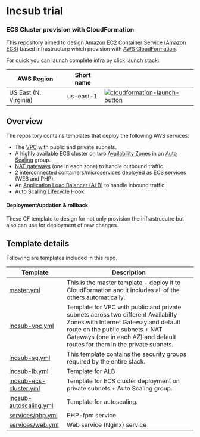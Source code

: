 
# Incsub trial
### ECS Cluster provision with CloudFormation

This repository aimed to design [Amazon EC2 Container Service (Amazon ECS)](http://docs.aws.amazon.com/AmazonECS/latest/developerguide/Welcome.html) based infrastructure which provision with [AWS CloudFormation](https://aws.amazon.com/cloudformation/).

For quick you can launch complete infra by click launch stack:

| AWS Region | Short name | | 
| -- | -- | -- |
| US East (N. Virginia) | us-east-1 | [![cloudformation-launch-button](https://ecswithcf.s3.amazonaws.com/launch-stack.jpg)](https://console.aws.amazon.com/cloudformation/home?region=us-east-1#/stacks/new?stackName=Incsub-trial&templateURL=https://ecswithcf.s3.amazonaws.com/master.yml) |

## Overview


The repository contains templates that deploy the following AWS services:

 - The [VPC](http://docs.aws.amazon.com/AmazonVPC/latest/UserGuide/VPC_Introduction.html) with public and private subnets.
 - A highly available ECS cluster on two [Availability Zones](http://docs.aws.amazon.com/AWSEC2/latest/UserGuide/using-regions-availability-zones.html) in an [Auto Scaling](https://aws.amazon.com/autoscaling/) group.
 - [NAT gateways](http://docs.aws.amazon.com/AmazonVPC/latest/UserGuide/vpc-nat-gateway.html) (one in each zone) to handle outbound traffic.
 - 2 interconnected containers/microservices deployed as [ECS services](http://docs.aws.amazon.com/AmazonECS/latest/developerguide/ecs_services.html) (WEB and PHP). 
 - An [Application Load Balancer (ALB)](https://aws.amazon.com/elasticloadbalancing/applicationloadbalancer/) to handle inbound traffic.
 - [Auto Scaling Lifecycle Hook](https://docs.aws.amazon.com/autoscaling/ec2/userguide/lifecycle-hooks.html).

####  Deployment/updation & rollback

These CF template to design for not only provision the infrastrucutre but also can use for deployment of new changes.

## Template details

Following are templates included in this repo.

| Template | Description |
| --- | --- | 
| [master.yml](master.yml) | This is the master template - deploy it to CloudFormation and it includes all of the others automatically. |
| [incsub-vpc.yml](infra/incsub-vpc.yml) | Template for VPC with public and private subnets across two different Availabilty Zones with Internet Gateway and default route on the public subnets + NAT Gateways (one in each AZ) and default routes for them in the private subnets.|
| [incsub-sg.yml](infra/incsub-sg.yml) | This template contains the [security groups](http://docs.aws.amazon.com/AmazonVPC/latest/UserGuide/VPC_SecurityGroups.html) required by the entire stack.|
| [incsub-lb.yml](infra/incsub-lb.yml) | Template for ALB  |
| [incsub-ecs-cluster.yml](infra/ecs-cluster.yml) | Template for ECS cluster deployment on private subnets + Auto Scaling group.
| [incsub-autoscaling.yml](infra/autoscaling.yml) | Template for autoscaling. |
| [services/php.yml](services/php.yml) | PHP-fpm service|
| [services/web.yml](services/web.yml) | Web service (Nginx) service |



